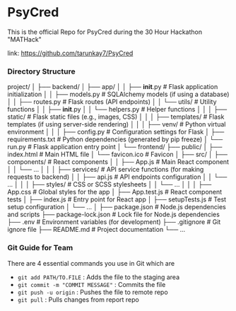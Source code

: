 # PsyCred

This is the official Repo for PsyCred during the 30 Hour Hackathon "MATHack"

link: https://github.com/tarunkay7/PsyCred

### Directory Structure

project/
│
├── backend/
│   ├── app/
│   │   ├── __init__.py        # Flask application initialization
│   │   ├── models.py          # SQLAlchemy models (if using a database)
│   │   ├── routes.py          # Flask routes (API endpoints)
│   │   └── utils/             # Utility functions
│   │       ├── __init__.py
│   │       └── helpers.py     # Helper functions
│   │
│   ├── static/                # Flask static files (e.g., images, CSS)
│   │
│   ├── templates/             # Flask templates (if using server-side rendering)
│   │
│   ├── venv/                  # Python virtual environment
│   │
│   ├── config.py              # Configuration settings for Flask
│   ├── requirements.txt       # Python dependencies (generated by pip freeze)
│   └── run.py                 # Flask application entry point
│
└── frontend/
    ├── public/
    │   ├── index.html         # Main HTML file
    │   └── favicon.ico        # Favicon
    │
    ├── src/
    │   ├── components/        # React components
    │   │   ├── App.js         # Main React component
    │   │   └── ...
    │   │
    │   ├── services/          # API service functions (for making requests to backend)
    │   │   ├── api.js         # API endpoints configuration
    │   │   └── ...
    │   │
    │   ├── styles/            # CSS or SCSS stylesheets
    │   │   └── ...
    │   │
    │   ├── App.css            # Global styles for the app
    │   ├── App.test.js        # React component tests
    │   ├── index.js           # Entry point for React app
    │   ├── setupTests.js      # Test setup configuration
    │   └── ...
    │
    ├── package.json           # Node.js dependencies and scripts
    ├── package-lock.json      # Lock file for Node.js dependencies
    ├── .env                   # Environment variables (for development)
    ├── .gitignore             # Git ignore file
    ├── README.md              # Project documentation
    └── ...


### Git Guide for Team

There are 4 essential commands you use in Git which are 

- `git add PATH/TO.FILE` : Adds the file to the staging area
- `git commit -m "COMMIT MESSAGE"` : Commits the file 
- `git push -u origin` : Pushes the file to remote repo
- `git pull` : Pulls changes from report repo

